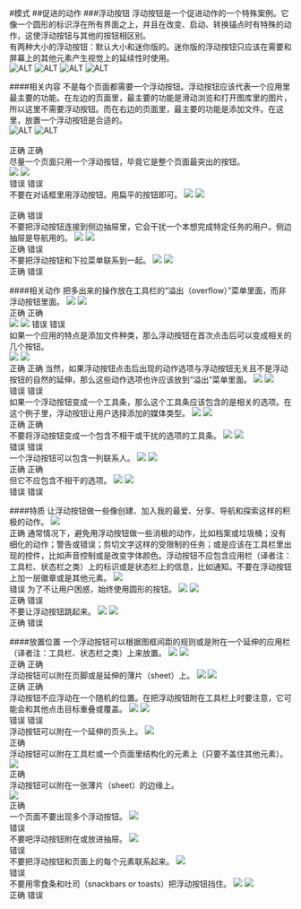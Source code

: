 #模式
##促进的动作
###浮动按钮
浮动按钮是一个促进动作的一个特殊案例。它像一个圆形的标识浮在所有界面之上，并且在改变、启动、转换锚点时有特殊的动作，这使浮动按钮与其他的按钮相区别。  
有两种大小的浮动按钮：默认大小和迷你版的。迷你版的浮动按钮只应该在需要和屏幕上的其他元素产生视觉上的延续性时使用。   
![ALT](images/patterns-promotedactions-floatingactionbuttonFAB02b_large_mdpi.png)
![ALT](images/patterns-promotedactions-floatingactionbuttonFAB02a_large_mdpi.png)
![ALT](images/patterns-promotedactions-floatingactionbuttonFAB3_large_mdpi.png)
![ALT](images/patterns-promotedactions-floatingactionbuttonFAB4_large_mdpi.png)

####相关内容
不是每个页面都需要一个浮动按钮。浮动按钮应该代表一个应用里最主要的功能。在左边的页面里，最主要的功能是滑动浏览和打开图库里的图片，所以这里不需要浮动按钮。而在右边的页面里，最主要的功能是添加文件。在这里，放置一个浮动按钮是合适的。  
![ALT](images/patterns-promotedactions-associatedcontent-FAB03do1_large_mdpi.png)
![ALT](images/patterns-promotedactions-associatedcontent-FAB03do2_large_mdpi.png)   
<br>
正确        正确     
尽量一个页面只用一个浮动按钮，毕竟它是整个页面最突出的按钮。   
![](images/patterns-promotedactions-associatedcontent-FAB04dont1_large_mdpi.png)
![](images/patterns-promotedactions-associatedcontent-FAB04dont2_large_mdpi.png)
<br>
错误        错误       
不要在对话框里用浮动按钮。用扁平的按钮即可。
![](images/patterns-promotedactions-associatedcontentFAB05do_large_mdpi.png) 
![](images/patterns-promotedactions-associatedcontentFAB05dont_large_mdpi.png)     
<br>
正确         错误                
不要把浮动按钮连接到侧边抽屉里，它会干扰一个本想完成特定任务的用户。侧边抽屉是导航用的。 
![](images/patterns-promotedactions-associatedcontentFAB07do_large_mdpi.png)
![](images/patterns-promotedactions-associatedcontentFAB07dont_large_mdpi.png)
<br>
正确          错误          
不要把浮动按钮和下拉菜单联系到一起。
![](images/patterns-promotedactions-associatedcontentFAB08do_large_mdpi.png)
![](images/patterns-promotedactions-associatedcontentFAB08dont_large_mdpi.png)
<br>
正确           错误           

####相关动作
把多出来的操作放在工具栏的“溢出（overflow）”菜单里面，而非浮动按钮里面。 
![](images/patterns-promotedactions-relatedactionsFAB09do1_large_mdpi.png)
![](images/patterns-promotedactions-relatedactionsFAB09do2_large_mdpi.png)
<br>
正确            正确           
![](images/patterns-promotedactions-relatedactionsFAB10dont1_large_mdpi.png)
![](images/patterns-promotedactions-relatedactionsFAB10dont2_large_mdpi.png)
错误             错误          
如果一个应用的特点是添加文件种类，那么浮动按钮在首次点击后可以变成相关的几个按钮。    
![](images/patterns-promotedactions-relatedactionsFAB11do1_large_mdpi.png)
![](images/patterns-promotedactions-relatedactionsFAB11do2_large_mdpi.png)
<br>
正确              正确
当然，如果浮动按钮点击后出现的动作选项与浮动按钮无关且不是浮动按钮的自然的延伸，那么这些动作选项也许应该放到“溢出”菜单里面。 
![](images/patterns-promotedactions-relatedactionsFAB12dont1_large_mdpi.png)
![](images/patterns-promotedactions-relatedactionsFAB12dont2_large_mdpi.png)
<br>
错误               错误            
如果一个浮动按钮变成一个工具条，那么这个工具条应该包含的是相关的选项。在这个例子里，浮动按钮让用户选择添加的媒体类型。 
![](images/patterns-promotedactions-relatedactionsFAB13do1_large_mdpi.png)
![](images/patterns-promotedactions-relatedactionsFAB13do2_large_mdpi.png)
<br>
正确                正确            
不要将浮动按钮变成一个包含不相干或干扰的选项的工具条。 
![](images/patterns-promotedactions-relatedactionsFAB14dont1_large_mdpi.png)
![](images/patterns-promotedactions-relatedactionsFAB14dont2_large_mdpi.png)
<br>
错误                 错误                   
一个浮动按钮可以包含一列联系人。 
![](images/patterns-promotedactions-relatedactionsFAB15do1_large_mdpi.png)
![](images/patterns-promotedactions-relatedactionsFAB15do2_large_mdpi.png)
<br>
正确                  正确              
但它不应包含不相干的选项。
![](images/patterns-promotedactions-relatedactionsFAB16dont1_large_mdpi.png)
![](images/patterns-promotedactions-relatedactionsFAB16dont2_large_mdpi.png)
<br>
错误                  错误                  

####特质
让浮动按钮做一些像创建、加入我的最爱、分享、导航和探索这样的积极的动作。 
![](images/patterns-promotedactions-qualitiesFAB17_large_mdpi.png)
<br>
正确
通常情况下，避免用浮动按钮做一些消极的动作，比如档案或垃圾桶；没有细化的动作；警告或错误；剪切文字这样的受限制的任务；或是应该在工具栏里出现的控件，比如声音控制或是改变字体颜色。浮动按钮不应包含应用栏（译者注：工具栏、状态栏之类）上的标识或是状态栏上的信息，比如通知。不要在浮动按钮上加一层徽章或是其他元素。 
![](images/patterns-promotedactions-qualitiesFAB18_large_mdpi.png)
<br>
错误
为了不让用户困惑，始终使用圆形的按钮。
![](images/patterns-promotedactions-qualitiesFAB20do_large_mdpi.png)
![](images/patterns-promotedactions-qualitiesFAB20dont_large_mdpi.png)
<br>
正确                  错误               
不要让浮动按钮跳起来。
![](images/patterns-promotedactions-qualitiesFAB21do_large_mdpi.png)
![](images/patterns-promotedactions-qualitiesFAB21dont_large_mdpi.png)
<br>
正确                  错误

####放置位置
一个浮动按钮可以根据图框间距的规则或是附在一个延伸的应用栏（译者注：工具栏、状态栏之类）上来放置。 
![](images/patterns-promotedactions-placementFAB23do1_large_mdpi.png)
![](images/patterns-promotedactions-placementFAB23do2_large_mdpi.png)
<br>
正确                  正确              
浮动按钮可以附在页脚或是延伸的薄片（sheet）上。
![](images/patterns-promotedactions-placementFAB24do1_large_mdpi.png) 
![](images/patterns-promotedactions-placementFAB24do2_large_mdpi.png)
<br>
正确                   正确                      
浮动按钮不应浮动在一个随机的位置。在把浮动按钮附在工具栏上时要注意，它可能会和其他点击目标重叠或覆盖。 
![](images/patterns-promotedactions-placementFAB25dont1_large_mdpi.png) 
![](images/patterns-promotedactions-placementFAB25dont2_large_mdpi.png)
<br>
错误                   错误                    
浮动按钮可以附在一个延伸的页头上。 
![](images/patterns-promotedactions-placementFAB26_large_mdpi.png)
<br>
正确                   
浮动按钮可以附在工具栏或一个页面里结构化的元素上（只要不盖住其他元素）。 
![](images/patterns-promotedactions-placementFAB27_large_mdpi.png)
<br>
正确                  
浮动按钮可以附在一张薄片（sheet）的边缘上。  
![](images/patterns-promotedactions-placementFAB28_large_mdpi.png)
<br>
正确                     
一个页面不要出现多个浮动按钮。 
![](images/patterns-promotedactions-placementFAB29_large_mdpi.png)
<br>
错误                  
不要吧浮动按钮附在或放进抽屉。 
![](images/patterns-promotedactions-placementFAB30_large_mdpi.png)
<br>
错误                  
不要把浮动按钮和页面上的每个元素联系起来。 
![](images/patterns-promotedactions-placementFAB31_large_mdpi.png)
<br>
错误                  
不要用零食条和吐司（snackbars or toasts）把浮动按钮挡住。
![](images/patterns-promotedactions-placement13do1_large_mdpi.png)
![](images/patterns-promotedactions-placement14dont1_large_mdpi.png)
<br>
正确                    错误                  

